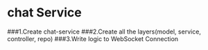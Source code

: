 # chat Service

###1.Create chat-service
###2.Create all the layers(model, service, controller, repo)
###3.Write logic to WebSocket Connection




